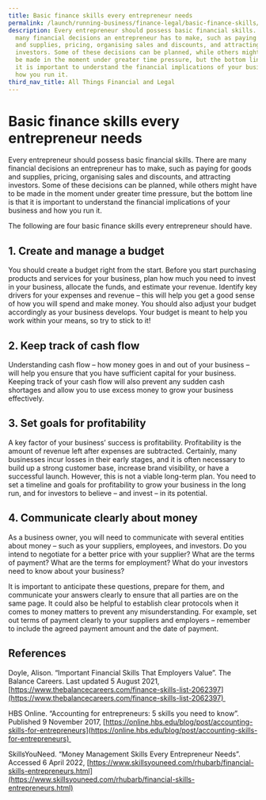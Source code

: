 ```yaml
---
title: Basic finance skills every entrepreneur needs
permalink: /launch/running-business/finance-legal/basic-finance-skills/
description: Every entrepreneur should possess basic financial skills. There are
  many financial decisions an entrepreneur has to make, such as paying for goods
  and supplies, pricing, organising sales and discounts, and attracting
  investors. Some of these decisions can be planned, while others might have to
  be made in the moment under greater time pressure, but the bottom line is that
  it is important to understand the financial implications of your business and
  how you run it.
third_nav_title: All Things Financial and Legal
---
```


# Basic finance skills every entrepreneur needs  

Every entrepreneur should possess basic financial skills. There are many financial decisions an entrepreneur has to make, such as paying for goods and supplies, pricing, organising sales and discounts, and attracting investors. Some of these decisions can be planned, while others might have to be made in the moment under greater time pressure, but the bottom line is that it is important to understand the financial implications of your business and how you run it.  

The following are four basic finance skills every entrepreneur should have. 

## 1.  Create and manage a budget 


You should create a budget right from the start. Before you start purchasing products and services for your business, plan how much you need to invest in your business, allocate the funds, and estimate your revenue. Identify key drivers for your expenses and revenue – this will help you get a good sense of how you will spend and make money. You should also adjust your budget accordingly as your business develops. Your budget is meant to help you work within your means, so try to stick to it! 

## 2.  Keep track of cash flow 


Understanding cash flow – how money goes in and out of your business – will help you ensure that you have sufficient capital for your business. Keeping track of your cash flow will also prevent any sudden cash shortages and allow you to use excess money to grow your business effectively. 

## 3.  Set goals for profitability 


A key factor of your business’ success is profitability. Profitability is the amount of revenue left after expenses are subtracted. Certainly, many businesses incur losses in their early stages, and it is often necessary to build up a strong customer base, increase brand visibility, or have a successful launch. However, this is not a viable long-term plan. You need to set a timeline and goals for profitability to grow your business in the long run, and for investors to believe – and invest – in its potential. 

## 4.  Communicate clearly about money 


As a business owner, you will need to communicate with several entities about money – such as your suppliers, employees, and investors. Do you intend to negotiate for a better price with your supplier? What are the terms of payment? What are the terms for employment? What do your investors need to know about your business?  

It is important to anticipate these questions, prepare for them, and communicate your answers clearly to ensure that all parties are on the same page. It could also be helpful to establish clear protocols when it comes to money matters to prevent any misunderstanding. For example, set out terms of payment clearly to your suppliers and employers – remember to include the agreed payment amount and the date of payment. 

## References  

Doyle, Alison. “Important Financial Skills That Employers Value”. The Balance Careers. Last updated 5 August 2021, [https://www.thebalancecareers.com/finance-skills-list-2062397](https://www.thebalancecareers.com/finance-skills-list-2062397) 

HBS Online. “Accounting for entrepreneurs: 5 skills you need to know”. Published 9 November 2017, [https://online.hbs.edu/blog/post/accounting-skills-for-entrepreneurs](https://online.hbs.edu/blog/post/accounting-skills-for-entrepreneurs) 

SkillsYouNeed. “Money Management Skills Every Entrepreneur Needs”. Accessed 6 April 2022, [https://www.skillsyouneed.com/rhubarb/financial-skills-entrepreneurs.html](https://www.skillsyouneed.com/rhubarb/financial-skills-entrepreneurs.html)